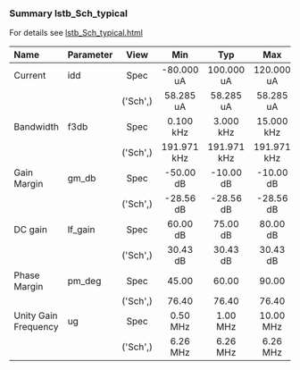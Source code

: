 ### Summary lstb_Sch_typical

For details see <a href='lstb_Sch_typical.html'>lstb_Sch_typical.html</a>

|**Name**|**Parameter**|**View**|**Min** | **Typ** | **Max**|
|:---|:---|:---:|:---:|:---:|:---:|
|Current|idd | Spec | -80.000 uA | 100.000 uA | 120.000 uA |
| | | ('Sch',)|58.285 uA | 58.285 uA | 58.285 uA |
|Bandwidth|f3db | Spec | 0.100 kHz | 3.000 kHz | 15.000 kHz |
| | | ('Sch',)|191.971 kHz | 191.971 kHz | 191.971 kHz |
|Gain Margin|gm\_db | Spec | -50.00 dB | -10.00 dB | -10.00 dB |
| | | ('Sch',)|-28.56 dB | -28.56 dB | -28.56 dB |
|DC gain|lf\_gain | Spec | 60.00 dB | 75.00 dB | 80.00 dB |
| | | ('Sch',)|30.43 dB | 30.43 dB | 30.43 dB |
|Phase Margin|pm\_deg | Spec | 45.00  | 60.00  | 90.00  |
| | | ('Sch',)|76.40  | 76.40  | 76.40  |
|Unity Gain Frequency|ug | Spec | 0.50 MHz | 1.00 MHz | 10.00 MHz |
| | | ('Sch',)|6.26 MHz | 6.26 MHz | 6.26 MHz |

